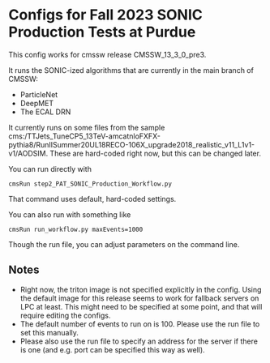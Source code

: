 # Configs for Fall 2023 SONIC Production Tests at Purdue

This config works for cmssw release CMSSW_13_3_0_pre3.

It runs the SONIC-ized algorithms that are currently in the main branch of CMSSW:
* ParticleNet
* DeepMET
* The ECAL DRN

It currently runs on some files from the sample cms:/TTJets_TuneCP5_13TeV-amcatnloFXFX-pythia8/RunIISummer20UL18RECO-106X_upgrade2018_realistic_v11_L1v1-v1/AODSIM.  These are hard-coded right now, but this can be changed later.

You can run directly with
```
cmsRun step2_PAT_SONIC_Production_Workflow.py
```
That command uses default, hard-coded settings.

You can also run with something like
```
cmsRun run_workflow.py maxEvents=1000
```
Though the run file, you can adjust parameters on the command line.


## Notes

* Right now, the triton image is not specified explicitly in the config.  Using the default image for this release seems to work for fallback servers on LPC at least.  This might need to be specified at some point, and that will require editing the configs.
* The default number of events to run on is 100.  Please use the run file to set this manually.
* Please also use the run file to specify an address for the server if there is one (and e.g. port can be specified this way as well).